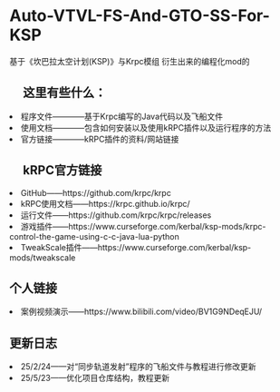 # Auto-VTVL-FS-And-GTO-SS-For-KSP
基于《坎巴拉太空计划(KSP)》与Krpc模组 衍生出来的编程化mod的<br>
<ul><h2>这里有些什么：</h2></ul>
  <li>程序文件————基于Krpc编写的Java代码以及飞船文件</li>
  <li>使用文档————包含如何安装以及使用kRPC插件以及运行程序的方法</li>
  <li>官方链接————kRPC插件的资料/网站链接</li>
<ul><h2>kRPC官方链接</h2></ul>
<li>GitHub——https://github.com/krpc/krpc</li>
<li>kRPC使用文档——https://krpc.github.io/krpc/</li>
<li>运行文件——https://github.com/krpc/krpc/releases</li>
<li>游戏插件——https://www.curseforge.com/kerbal/ksp-mods/krpc-control-the-game-using-c-c-java-lua-python</li>
<li>TweakScale插件——https://www.curseforge.com/kerbal/ksp-mods/tweakscale</li>

<h2>个人链接</h2>
<li>案例视频演示——https://www.bilibili.com/video/BV1G9NDeqEJU/</li>

<h2>更新日志</h2>
<li>25/2/24——对“同步轨道发射”程序的飞船文件与教程进行修改更新</li>
<li>25/5/23——优化项目仓库结构，教程更新</li>
